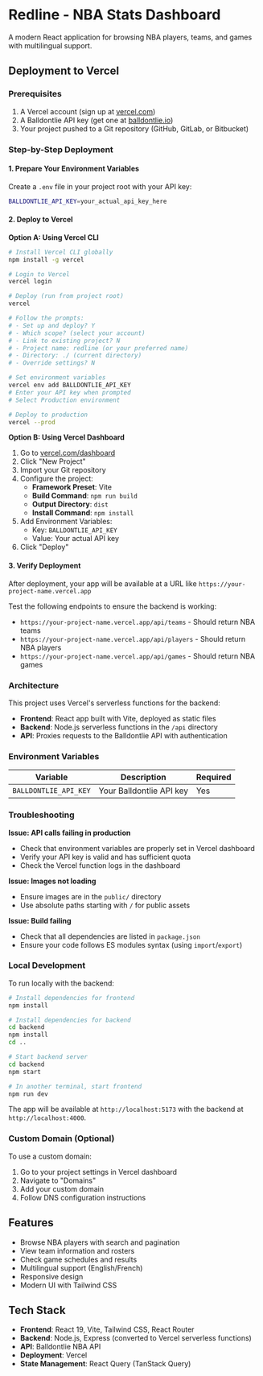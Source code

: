 # Redline - NBA Stats Dashboard

A modern React application for browsing NBA players, teams, and games with multilingual support.

## Deployment to Vercel

### Prerequisites

1. A Vercel account (sign up at [vercel.com](https://vercel.com))
2. A Balldontlie API key (get one at [balldontlie.io](https://www.balldontlie.io))
3. Your project pushed to a Git repository (GitHub, GitLab, or Bitbucket)

### Step-by-Step Deployment

#### 1. Prepare Your Environment Variables

Create a `.env` file in your project root with your API key:
```bash
BALLDONTLIE_API_KEY=your_actual_api_key_here
```

#### 2. Deploy to Vercel

**Option A: Using Vercel CLI**
```bash
# Install Vercel CLI globally
npm install -g vercel

# Login to Vercel
vercel login

# Deploy (run from project root)
vercel

# Follow the prompts:
# - Set up and deploy? Y
# - Which scope? (select your account)
# - Link to existing project? N
# - Project name: redline (or your preferred name)
# - Directory: ./ (current directory)
# - Override settings? N

# Set environment variables
vercel env add BALLDONTLIE_API_KEY
# Enter your API key when prompted
# Select Production environment

# Deploy to production
vercel --prod
```

**Option B: Using Vercel Dashboard**
1. Go to [vercel.com/dashboard](https://vercel.com/dashboard)
2. Click "New Project"
3. Import your Git repository
4. Configure the project:
   - **Framework Preset**: Vite
   - **Build Command**: `npm run build`
   - **Output Directory**: `dist`
   - **Install Command**: `npm install`
5. Add Environment Variables:
   - Key: `BALLDONTLIE_API_KEY`
   - Value: Your actual API key
6. Click "Deploy"

#### 3. Verify Deployment

After deployment, your app will be available at a URL like `https://your-project-name.vercel.app`

Test the following endpoints to ensure the backend is working:
- `https://your-project-name.vercel.app/api/teams` - Should return NBA teams
- `https://your-project-name.vercel.app/api/players` - Should return NBA players
- `https://your-project-name.vercel.app/api/games` - Should return NBA games

### Architecture

This project uses Vercel's serverless functions for the backend:

- **Frontend**: React app built with Vite, deployed as static files
- **Backend**: Node.js serverless functions in the `/api` directory
- **API**: Proxies requests to the Balldontlie API with authentication

### Environment Variables

| Variable | Description | Required |
|----------|-------------|----------|
| `BALLDONTLIE_API_KEY` | Your Balldontlie API key | Yes |

### Troubleshooting

**Issue: API calls failing in production**
- Check that environment variables are properly set in Vercel dashboard
- Verify your API key is valid and has sufficient quota
- Check the Vercel function logs in the dashboard

**Issue: Images not loading**
- Ensure images are in the `public/` directory
- Use absolute paths starting with `/` for public assets

**Issue: Build failing**
- Check that all dependencies are listed in `package.json`
- Ensure your code follows ES modules syntax (using `import`/`export`)

### Local Development

To run locally with the backend:

```bash
# Install dependencies for frontend
npm install

# Install dependencies for backend
cd backend
npm install
cd ..

# Start backend server
cd backend
npm start

# In another terminal, start frontend
npm run dev
```

The app will be available at `http://localhost:5173` with the backend at `http://localhost:4000`.

### Custom Domain (Optional)

To use a custom domain:
1. Go to your project settings in Vercel dashboard
2. Navigate to "Domains"
3. Add your custom domain
4. Follow DNS configuration instructions

## Features

- Browse NBA players with search and pagination
- View team information and rosters
- Check game schedules and results
- Multilingual support (English/French)
- Responsive design
- Modern UI with Tailwind CSS

## Tech Stack

- **Frontend**: React 19, Vite, Tailwind CSS, React Router
- **Backend**: Node.js, Express (converted to Vercel serverless functions)
- **API**: Balldontlie NBA API
- **Deployment**: Vercel
- **State Management**: React Query (TanStack Query)
